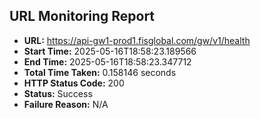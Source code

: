 ## URL Monitoring Report

- **URL:** https://api-gw1-prod1.fisglobal.com/gw/v1/health
- **Start Time:** 2025-05-16T18:58:23.189566
- **End Time:** 2025-05-16T18:58:23.347712
- **Total Time Taken:** 0.158146 seconds
- **HTTP Status Code:** 200
- **Status:** Success
- **Failure Reason:** N/A
